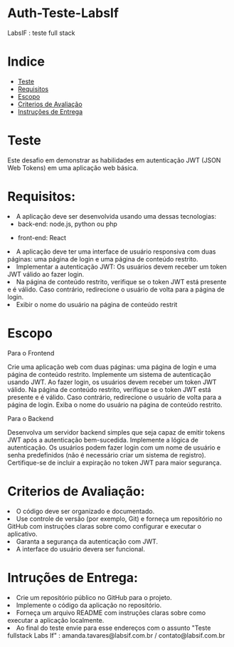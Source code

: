 # Auth-Teste-LabsIf
LabsIF :  teste full stack

# Indice 

<a name="ancora"></a>

- [Teste](#ancora1)
- [Requisitos](#ancora2)
- [Escopo](#ancora3)
- [Criterios de Avaliação](#ancora4)
- [Instruções de Entrega](#ancora5)

#
<a id="ancora1"></a>
# Teste

Este desafio em demonstrar as habilidades em autenticação JWT (JSON Web Tokens) em uma aplicação web básica.

<a id="ancora2"></a>
# Requisitos:

<li>A aplicação deve ser desenvolvida usando uma dessas tecnologias:
    <ul><li>back-end: node.js, python ou php</li></ul>
    <ul><li>front-end:  React</li></ul>
</li>
<li>A aplicação deve ter uma interface de usuário responsiva com duas páginas: uma página de login e uma página de conteúdo restrito.</li>
<li>Implementar a autenticação JWT: Os usuários devem receber um token JWT válido ao fazer login.</li>
<li>Na página de conteúdo restrito, verifique se o token JWT está presente e é válido. Caso contrário, redirecione o usuário de volta para a página de login.</li>
<li>Exibir o nome do usuário na página de conteúdo restrit</li>

#
<a id="ancora3"></a>
# Escopo

Para o  Frontend 

Crie uma aplicação web com duas páginas: uma página de login e uma página de conteúdo restrito.
Implemente um sistema de autenticação usando JWT. Ao fazer login, os usuários devem receber um token JWT válido.
Na página de conteúdo restrito, verifique se o token JWT está presente e é válido. Caso contrário, redirecione o usuário de volta para a página de login.
Exiba o nome do usuário na página de conteúdo restrito.

Para o Backend

Desenvolva um servidor backend simples que seja capaz de emitir tokens JWT após a autenticação bem-sucedida.
Implemente a lógica de autenticação. Os usuários podem fazer login com um nome de usuário e senha predefinidos (não é necessário criar um sistema de registro).
Certifique-se de incluir a expiração no token JWT para maior segurança.

#
<a id="ancora4"></a>

# Criterios de Avaliação:

<li>O código deve ser organizado e documentado.</li>
<li>Use controle de versão (por exemplo, Git) e forneça um repositório no GitHub com instruções claras sobre como configurar e executar o aplicativo.</li>
<li>Garanta a segurança da autenticação com JWT.</li>
<li>A interface do usuário devera ser funcional.</li>


#
<a id="ancora5"></a>
# Intruções de Entrega:

<li>Crie um repositório público no GitHub para o projeto.</li>

<li>Implemente o código da aplicação no repositório.</li>

<li>Forneça um arquivo README com instruções claras sobre como executar a aplicação localmente.</li>

<li>Ao final do teste envie para esse endereços com o assunto "Teste fullstack Labs If" :  amanda.tavares@labsif.com.br /  contato@labsif.com.br </li>
